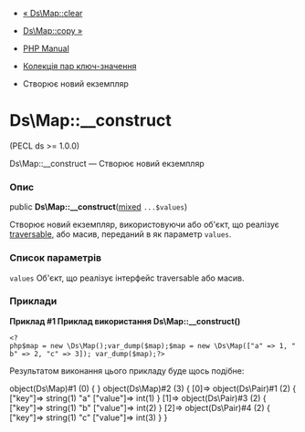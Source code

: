 - [« Ds\Map::clear](ds-map.clear.md)
- [Ds\Map::copy »](ds-map.copy.md)

- [PHP Manual](index.md)
- [Колекція пар ключ-значення](class.ds-map.md)
- Створює новий екземпляр

# Ds\Map::\_\_construct

(PECL ds \>= 1.0.0)

Ds\Map::\_\_construct — Створює новий екземпляр

### Опис

public
**Ds\Map::\_\_construct**([mixed](language.types.declarations.md#language.types.declarations.mixed)
`...$values`)

Створює новий екземпляр, використовуючи або об'єкт, що реалізує
[traversable](class.traversable.md), або масив, переданий в
як параметр `values`.

### Список параметрів

`values`
Об'єкт, що реалізує інтерфейс traversable або масив.

### Приклади

**Приклад #1 Приклад використання **Ds\Map::\_\_construct()****

` <?php$map = new \Ds\Map();var_dump($map);$map = new \Ds\Map(["a" => 1, "b" => 2, "c" => 3]); var_dump($map);?> `

Результатом виконання цього прикладу буде щось подібне:

object(Ds\Map)#1 (0) {
}
object(Ds\Map)#2 (3) {
[0]=>
object(Ds\Pair)#1 (2) {
["key"]=>
string(1) "a"
["value"]=>
int(1)
}
[1]=>
object(Ds\Pair)#3 (2) {
["key"]=>
string(1) "b"
["value"]=>
int(2)
}
[2]=>
object(Ds\Pair)#4 (2) {
["key"]=>
string(1) "c"
["value"]=>
int(3)
}
}

